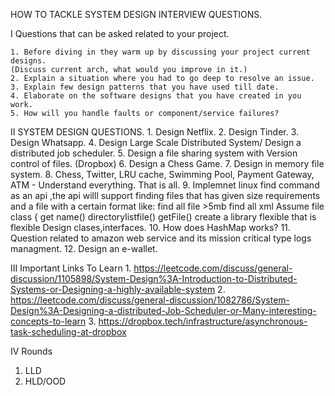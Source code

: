 HOW TO TACKLE SYSTEM DESIGN INTERVIEW QUESTIONS.

I Questions that can be asked related to your project.

    1. Before diving in they warm up by discussing your project current designs.
    (Discuss current arch, what would you improve in it.)
    2. Explain a situation where you had to go deep to resolve an issue.
    3. Explain few design patterns that you have used till date.
    4. Elaborate on the software designs that you have created in you work.
    5. How will you handle faults or component/service failures?


II SYSTEM DESIGN QUESTIONS.
    1. Design Netflix.
    2. Design Tinder.
    3. Design Whatsapp.
    4. Design Large Scale Distributed System/ Design a distributed job scheduler.
    5. Design a file sharing system with Version control of files. (Dropbox)
    6. Design a Chess Game. 
    7. Design in memory file system.
    8. Chess, Twitter, LRU cache, Swimming Pool, Payment Gateway, ATM - Understand everything. That is all.
    9. Implemnet linux find command as an api ,the api willl support finding files that has given size requirements and a file with a certain format like:
        find all file >5mb
        find all xml
        Assume file class
        {
        get name()
        directorylistfile()
        getFile()
        create a library flexible that is flexible
        Design clases,interfaces.
    10. How does HashMap works?
    11. Question related to amazon web service and its mission critical type logs managment.
    12. Design an e-wallet.

III Important Links To Learn
    1. https://leetcode.com/discuss/general-discussion/1105898/System-Design%3A-Introduction-to-Distributed-Systems-or-Designing-a-highly-available-system
    2. https://leetcode.com/discuss/general-discussion/1082786/System-Design%3A-Designing-a-distributed-Job-Scheduler-or-Many-interesting-concepts-to-learn
    3. https://dropbox.tech/infrastructure/asynchronous-task-scheduling-at-dropbox

IV Rounds
   1. LLD
   2. HLD/OOD
